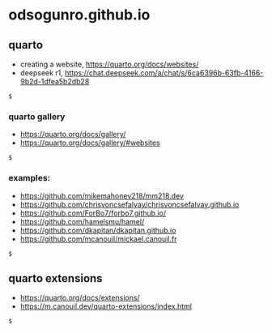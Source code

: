 # odsogunro.github.io

## quarto
- creating a website, https://quarto.org/docs/websites/
- deepseek r1, https://chat.deepseek.com/a/chat/s/6ca6396b-63fb-4166-9b2d-1dfea5b2db28

```
$ 
```

### quarto gallery
- https://quarto.org/docs/gallery/
- https://quarto.org/docs/gallery/#websites

```
$
```

### examples:
- https://github.com/mikemahoney218/mm218.dev
- https://github.com/chrisvoncsefalvay/chrisvoncsefalvay.github.io
- https://github.com/ForBo7/forbo7.github.io/
- https://github.com/hamelsmu/hamel/
- https://github.com/dkapitan/dkapitan.github.io
- https://github.com/mcanouil/mickael.canouil.fr

```
$ 
```

## quarto extensions
- https://quarto.org/docs/extensions/
- https://m.canouil.dev/quarto-extensions/index.html

```
$
```
